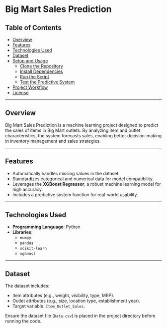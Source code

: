 # Big Mart Sales Prediction

## Table of Contents
- [Overview](#overview)
- [Features](#features)
- [Technologies Used](#technologies-used)
- [Dataset](#dataset)
- [Setup and Usage](#setup-and-usage)
  - [Clone the Repository](#1-clone-the-repository)
  - [Install Dependencies](#2-install-dependencies)
  - [Run the Script](#3-run-the-script)
  - [Test the Predictive System](#4-test-the-predictive-system)
- [Project Workflow](#project-workflow)
- [License](#license)

---

## Overview
Big Mart Sales Prediction is a machine learning project designed to predict the sales of items in Big Mart outlets. By analyzing item and outlet characteristics, the system forecasts sales, enabling better decision-making in inventory management and sales strategies.

---

## Features
- Automatically handles missing values in the dataset.
- Standardizes categorical and numerical data for model compatibility.
- Leverages the **XGBoost Regressor**, a robust machine learning model for high accuracy.
- Includes a predictive system function for real-world usability.

---

## Technologies Used
- **Programming Language**: Python  
- **Libraries**:
  - `numpy`
  - `pandas`
  - `scikit-learn`
  - `xgboost`

---

## Dataset
The dataset includes:
- Item attributes (e.g., weight, visibility, type, MRP).
- Outlet attributes (e.g., size, location type, establishment year).
- Target variable: `Item_Outlet_Sales`.

Ensure the dataset file (`Data.csv`) is placed in the project directory before running the code.
